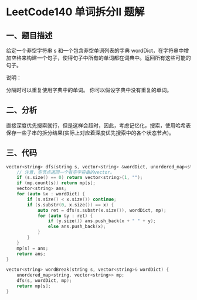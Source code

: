# LeetCode140 单词拆分II 题解

## 一、题目描述

给定一个非空字符串 s 和一个包含非空单词列表的字典 wordDict，在字符串中增加空格来构建一个句子，使得句子中所有的单词都在词典中。返回所有这些可能的句子。

说明：

分隔时可以重复使用字典中的单词。
你可以假设字典中没有重复的单词。



## 二、分析

直接深度优先搜索就行，但是这样会超时，因此，考虑记忆化，搜索，使用哈希表保存一些子串的拆分结果(实际上对应着深度优先搜索中的各个状态节点)。



## 三、代码

```c++
vector<string> dfs(string s, vector<string> &wordDict, unordered_map<string, vector<string>> &mp) {
    // 注意，空节点返回一个有空字符串的vector。
    if (s.size() == 0) return vector<string>(1, "");
    if (mp.count(s)) return mp[s];
    vector<string> ans;
    for (auto &x : wordDict) {
        if (s.size() < x.size()) continue;
        if (s.substr(0, x.size()) == x) {
            auto ret = dfs(s.substr(x.size()), wordDict, mp);
            for (auto &y : ret) {
                if (y.size()) ans.push_back(x + " " + y);
                else ans.push_back(x);
            }
        }
    }
    mp[s] = ans;
    return ans;
}

vector<string> wordBreak(string s, vector<string>& wordDict) {
    unordered_map<string, vector<string>> mp;
    dfs(s, wordDict, mp);
    return mp[s];
}
```

